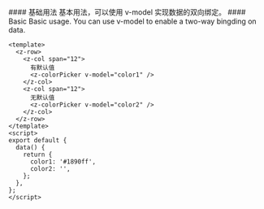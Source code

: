 <cn>
#### 基础用法
基本用法，可以使用 v-model 实现数据的双向绑定。
</cn>

<us>
#### Basic
Basic usage. You can use v-model to enable a two-way bingding on data.
</us>

```vue
<template>
  <z-row>
    <z-col span="12">
      有默认值
      <z-colorPicker v-model="color1" />
    </z-col>
    <z-col span="12">
      无默认值
      <z-colorPicker v-model="color2" />
    </z-col>
  </z-row>
</template>
<script>
export default {
  data() {
    return {
      color1: '#1890ff',
      color2: '',
    };
  },
};
</script>
```

